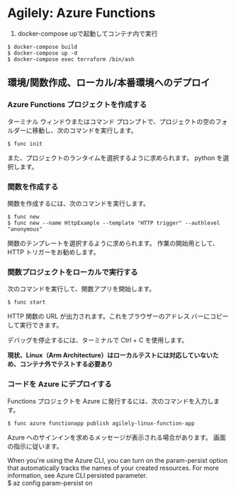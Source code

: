 # Agilely: Azure Functions

1. docker-compose upで起動してコンテナ内で実行
```
$ docker-compose build
$ docker-compose up -d
$ docker-compose exec terraform /bin/ash
```


## 環境/関数作成、ローカル/本番環境へのデプロイ
### Azure Functions プロジェクトを作成する
ターミナル ウィンドウまたはコマンド プロンプトで、プロジェクトの空のフォルダーに移動し、次のコマンドを実行します。
```
$ func init
```
また、プロジェクトのランタイムを選択するように求められます。 python を選択します。

### 関数を作成する
関数を作成するには、次のコマンドを実行します。
```
$ func new
$ func new --name HttpExample --template "HTTP trigger" --authlevel "anonymous"
```
関数のテンプレートを選択するように求められます。 作業の開始用として、HTTP トリガーをお勧めします。

### 関数プロジェクトをローカルで実行する
次のコマンドを実行して、関数アプリを開始します。
```
$ func start
```
HTTP 関数の URL が出力されます。これをブラウザーのアドレス バーにコピーして実行できます。

デバッグを停止するには、ターミナルで Ctrl + C を使用します。

__現状、Linux（Arm Architecture）はローカルテストには対応していないため、コンテナ外でテストする必要あり__

### コードを Azure にデプロイする
Functions プロジェクトを Azure に発行するには、次のコマンドを入力します。
```
$ func azure functionapp publish agilely-linux-function-app
```
Azure へのサインインを求めるメッセージが表示される場合があります。 画面の指示に従います。

When you're using the Azure CLI, you can turn on the param-persist option that automatically tracks the names of your created resources. For more information, see Azure CLI persisted parameter. \
$ az config param-persist on